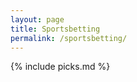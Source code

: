 ```yaml
---
layout: page
title: Sportsbetting
permalink: /sportsbetting/
---
```


<link rel="stylesheet" href="/assets/css/main.css">
<link rel="stylesheet" href="/assets/css/betting.css">

{% include picks.md %}